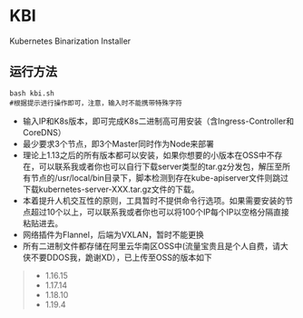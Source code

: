 # KBI
Kubernetes Binarization Installer 
## 运行方法
```shell
bash kbi.sh
#根据提示进行操作即可，注意，输入时不能携带特殊字符
```
- 输入IP和K8s版本，即可完成K8s二进制高可用安装（含Ingress-Controller和CoreDNS）
- 最少要求3个节点，即3个Master同时作为Node来部署
- 理论上1.13之后的所有版本都可以安装，如果你想要的小版本在OSS中不存在，可以联系我或者你也可以自行下载server类型的tar.gz分发包，解压至所有节点的/usr/local/bin目录下，脚本检测到存在kube-apiserver文件则跳过下载kubernetes-server-XXX.tar.gz文件的下载。
- 本着提升人机交互性的原则，工具暂时不提供命令行选项。如果需要安装的节点超过10个以上，可以联系我或者你也可以将100个IP每个IP以空格分隔直接粘贴进去。
- 网络插件为Flannel，后端为VXLAN，暂时不能更换
- 所有二进制文件都存储在阿里云华南区OSS中(流量宝贵且是个人自费，请大侠不要DDOS我，跪谢XD），已上传至OSS的版本如下
> - 1.16.15
> - 1.17.14
> - 1.18.10
> - 1.19.4


